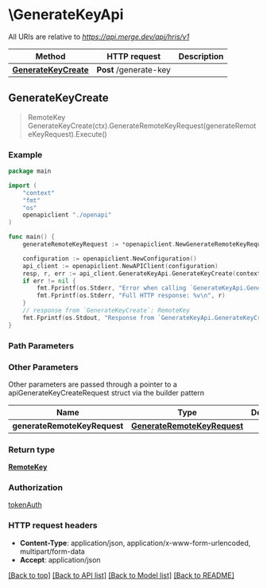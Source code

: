 # \GenerateKeyApi

All URIs are relative to *https://api.merge.dev/api/hris/v1*

Method | HTTP request | Description
------------- | ------------- | -------------
[**GenerateKeyCreate**](GenerateKeyApi.md#GenerateKeyCreate) | **Post** /generate-key | 



## GenerateKeyCreate

> RemoteKey GenerateKeyCreate(ctx).GenerateRemoteKeyRequest(generateRemoteKeyRequest).Execute()





### Example

```go
package main

import (
    "context"
    "fmt"
    "os"
    openapiclient "./openapi"
)

func main() {
    generateRemoteKeyRequest := *openapiclient.NewGenerateRemoteKeyRequest("Remote Deployment Key 1") // GenerateRemoteKeyRequest | 

    configuration := openapiclient.NewConfiguration()
    api_client := openapiclient.NewAPIClient(configuration)
    resp, r, err := api_client.GenerateKeyApi.GenerateKeyCreate(context.Background()).GenerateRemoteKeyRequest(generateRemoteKeyRequest).Execute()
    if err != nil {
        fmt.Fprintf(os.Stderr, "Error when calling `GenerateKeyApi.GenerateKeyCreate``: %v\n", err)
        fmt.Fprintf(os.Stderr, "Full HTTP response: %v\n", r)
    }
    // response from `GenerateKeyCreate`: RemoteKey
    fmt.Fprintf(os.Stdout, "Response from `GenerateKeyApi.GenerateKeyCreate`: %v\n", resp)
}
```

### Path Parameters



### Other Parameters

Other parameters are passed through a pointer to a apiGenerateKeyCreateRequest struct via the builder pattern


Name | Type | Description  | Notes
------------- | ------------- | ------------- | -------------
 **generateRemoteKeyRequest** | [**GenerateRemoteKeyRequest**](GenerateRemoteKeyRequest.md) |  | 

### Return type

[**RemoteKey**](RemoteKey.md)

### Authorization

[tokenAuth](../README.md#tokenAuth)

### HTTP request headers

- **Content-Type**: application/json, application/x-www-form-urlencoded, multipart/form-data
- **Accept**: application/json

[[Back to top]](#) [[Back to API list]](../README.md#documentation-for-api-endpoints)
[[Back to Model list]](../README.md#documentation-for-models)
[[Back to README]](../README.md)


